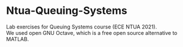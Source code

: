# Ntua-Queuing-Systems
Lab exercises for Queuing Systems course (ECE NTUA 2021).<br />
We used open GNU Octave, which is a free open source alternative to MATLAB.

